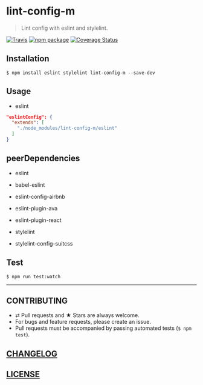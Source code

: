 # lint-config-m

> Lint config with eslint and stylelint.

[![Travis][build-badge]][build] [![npm package][npm-badge]][npm] [![Coverage Status][coveralls-badge]][coveralls]

[build-badge]: https://img.shields.io/travis/evenchange4/lint-config-m/master.svg?style=flat-square
[build]: https://travis-ci.org/evenchange4/lint-config-m

[npm-badge]: https://img.shields.io/npm/v/lint-config-m.svg?style=flat-square
[npm]: https://www.npmjs.org/package/lint-config-m

[coveralls-badge]: https://img.shields.io/coveralls/evenchange4/lint-config-m/master.svg?style=flat-square
[coveralls]: https://coveralls.io/github/evenchange4/lint-config-m

## Installation

```console
$ npm install eslint stylelint lint-config-m --save-dev
```

## Usage

- eslint

```json
"eslintConfig": {
  "extends": [
    "./node_modules/lint-config-m/eslint"
  ]
}
```

## peerDependencies

* eslint
* babel-eslint
* eslint-config-airbnb
* eslint-plugin-ava
* eslint-plugin-react

* stylelint
* stylelint-config-suitcss

## Test

```
$ npm run test:watch
```

---

## CONTRIBUTING

* ⇄ Pull requests and ★ Stars are always welcome.
* For bugs and feature requests, please create an issue.
* Pull requests must be accompanied by passing automated tests (`$ npm test`).

## [CHANGELOG](CHANGELOG.md)

## [LICENSE](LICENSE)
